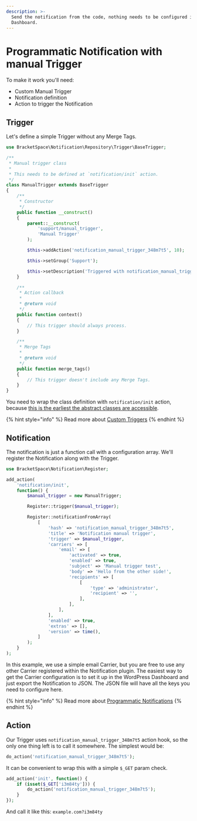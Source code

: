 ```yaml
---
description: >-
  Send the notification from the code, nothing needs to be configured in the
  Dashboard.
---
```


# Programmatic Notification with manual Trigger

To make it work you'll need:

* Custom Manual Trigger
* Notification definition
* Action to trigger the Notification

## Trigger

Let's define a simple Trigger without any Merge Tags.

```php
use BracketSpace\Notification\Repository\Trigger\BaseTrigger;

/**
 * Manual trigger class
 * 
 * This needs to be defined at `notification/init` action.
 */
class ManualTrigger extends BaseTrigger
{
    /**
     * Constructor
     */
    public function __construct()
    {
        parent::__construct(
            'support/manual_trigger',
            'Manual Trigger'
        );

        $this->addAction('notification_manual_trigger_348m7t5', 10);

        $this->setGroup('Support');

        $this->setDescription('Triggered with notification_manual_trigger_348m7t5 action.');
    }

    /**
     * Action callback
     *
     * @return void
     */
    public function context()
    {
        // This trigger should always process.
    }

    /**
     * Merge Tags
     *
     * @return void
     */
    public function merge_tags()
    {
        // This trigger doesn't include any Merge Tags.
    }
}
```

You need to wrap the class definition with `notification/init` action, because [this is the earliest the abstract classes are accessible](../../general/plugin-loading-chain.md).

{% hint style="info" %}
Read more about [Custom Triggers](../../triggers/custom-trigger.md)
{% endhint %}

## Notification

The notification is just a function call with a configuration array. We'll register the Notification along with the Trigger.

```php
use BracketSpace\Notification\Register;

add_action(
    'notification/init',
    function() {
        $manual_trigger = new ManualTrigger;

        Register::trigger($manual_trigger);

        Register::notificationFromArray(
            [
                'hash' => 'notification_manual_trigger_348m7t5',
                'title' => 'Notification manual trigger',
                'trigger' => $manual_trigger,
                'carriers' => [
                    'email' => [
                        'activated' => true,
                        'enabled' => true,
                        'subject' => 'Manual trigger test',
                        'body' => 'Hello from the other side!',
                        'recipients' => [
                            [
                                'type' => 'administrator',
                                'recipient' => '',
                            ],
                        ],
                    ],
                ],
                'enabled' => true,
                'extras' => [],
                'version' => time(),
            ]
        );
    }
);
```

In this example, we use a simple email Carrier, but you are free to use any other Carrier registered within the Notification plugin. The easiest way to get the Carrier configuration is to set it up in the WordPress Dashboard and just export the Notification to JSON. The JSON file will have all the keys you need to configure here.&#x20;

{% hint style="info" %}
Read more about [Programmatic Notifications](../../notifications/programmatic-notifications.md)
{% endhint %}

## Action

Our Trigger uses `notification_manual_trigger_348m7t5` action hook, so the only one thing left is to call it somewhere. The simplest would be:

```php
do_action('notification_manual_trigger_348m7t5');
```

It can be convenient to wrap this with a simple `$_GET` param check.

```php
add_action('init', function() {
    if (isset($_GET['i3m84ty'])) {
        do_action('notification_manual_trigger_348m7t5');
    }
});
```

And call it like this: `example.com?i3m84ty`&#x20;
